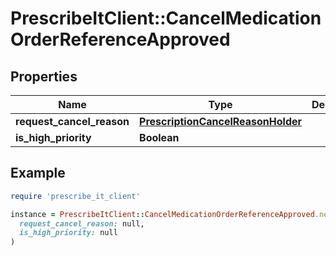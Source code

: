 # PrescribeItClient::CancelMedicationOrderReferenceApproved

## Properties

| Name | Type | Description | Notes |
| ---- | ---- | ----------- | ----- |
| **request_cancel_reason** | [**PrescriptionCancelReasonHolder**](PrescriptionCancelReasonHolder.md) |  |  |
| **is_high_priority** | **Boolean** |  | [optional] |

## Example

```ruby
require 'prescribe_it_client'

instance = PrescribeItClient::CancelMedicationOrderReferenceApproved.new(
  request_cancel_reason: null,
  is_high_priority: null
)
```

